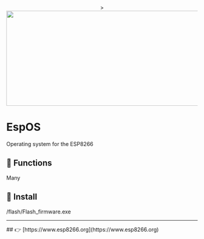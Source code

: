 <p align="center">
  ><img class="aligncenter wp-image-322" src="http://www.esp8266.org/wp-content/uploads/2021/11/xlogo.jpg" alt="" width="1000" height="250" />
</p>

# EspOS

Operating system for the ESP8266

## 🔧 Functions

Many

## 🚀 Install

/flash/Flash_firmware.exe

<hr>
## 👉 [https://www.esp8266.org](https://www.esp8266.org)
